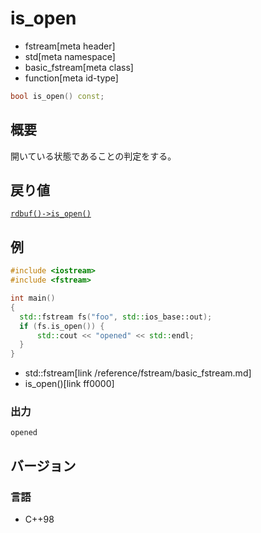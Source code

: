 # is_open
* fstream[meta header]
* std[meta namespace]
* basic_fstream[meta class]
* function[meta id-type]

```cpp
bool is_open() const;
```

## 概要

開いている状態であることの判定をする。

## 戻り値

[`rdbuf()->is_­open()`](/reference/fstream/basic_filebuf/is_open.md)

## 例

```cpp example
#include <iostream>
#include <fstream>

int main()
{
  std::fstream fs("foo", std::ios_base::out);
  if (fs.is_open()) {
      std::cout << "opened" << std::endl;
  }
}
```
* std::fstream[link /reference/fstream/basic_fstream.md]
* is_open()[link ff0000]

### 出力

```
opened
```

## バージョン
### 言語
- C++98
